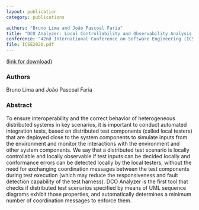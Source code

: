 ```yaml
---
layout: publication
category: publications

authors: "Bruno Lima and João Pascoal Faria"
title: "DCO Analyzer: Local Controllability and Observability Analysis and Enforcement of Distributed Test Scenarios"
conference: "42nd International Conference on Software Engineering (ICSE 2020)"
file: ICSE2020.pdf
---
```


<a href="https://arxiv.org/abs/2004.04616"><i class="icon-pdf"></i> (link for download)</a>

### Authors

Bruno Lima and João Pascoal Faria

### Abstract

To ensure interoperability and the correct behavior of heterogeneous distributed systems in key scenarios, it is important to conduct automated integration tests, based on distributed test components (called local testers) that are deployed close to the system components to simulate inputs from the environment and monitor the interactions with the environment and other system components. We say that a distributed test scenario is locally controllable and locally observable if test inputs can be decided locally and conformance errors can be detected locally by the local testers, without the need for exchanging coordination messages between the test components during test execution (which may reduce the responsiveness and fault detection capability of the test harness). DCO Analyzer is the first tool that checks if distributed test scenarios specified by means of UML sequence diagrams exhibit those properties, and automatically determines a minimum number of coordination messages to enforce them.

